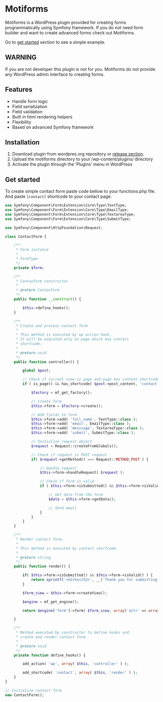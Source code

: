 # Motiforms
Motiforms is a WordPress plugin provided for creating forms programmatically using Symfony framework. If you do not need form builder and want to create advanced forms check out Motiforms.

Go to [get started](#user-content-get-started) section to see a simple example.

## WARNING
If you are not developer this plugin is not for you. Motiforms do not provide any WordPress admin interface to creating forms.

## Features
- Handle form logic
- Field serialization
- Field validation
- Built in html rendering helpers
- Flexibility
- Based on advanced Symfony framework

## Installation
1. Download plugin from wordpres.org repository or [release section](https://github.com/motivast/motiforms/releases/latest).
2. Upload the motiforms directory to your /wp-content/plugins/ directory
3. Activate the plugin through the ‘Plugins’ menu in WordPress

## Get started
To create simple contact form paste code bellow to your functions.php file. And paste ```[contact]``` shortcode to your contact page.

```php
use Symfony\Component\Form\Extension\Core\Type\TextType;
use Symfony\Component\Form\Extension\Core\Type\EmailType;
use Symfony\Component\Form\Extension\Core\Type\TextareaType;
use Symfony\Component\Form\Extension\Core\Type\SubmitType;

use Symfony\Component\HttpFoundation\Request;

class ContactForm {

	/**
	 * Form instance
	 *
	 * FormType
	 */
	private $form;

	/**
	 * ContacForm constructor
	 *
	 * @return ContacForm
	 */
	public function __construct() {

		$this->define_hooks();
	}

	/**
	 * Create and process contact form
	 *
	 * This method is executed by wp action hook.
	 * It will be executed only on page which has contact
	 * shortcode.
	 *
	 * @return void
	 */
	public function controller() {

		global $post;

		// Check if current view is page and page has content shortcode
		if ( is_page() && has_shortcode( $post->post_content, 'contact' ) ) {

			$factory = mf_get_factory();

			// Create form
			$this->form = $factory->create();

			// Add fields to form
			$this->form->add( 'full_name', TextType::class );
			$this->form->add( 'email', EmailType::class );
			$this->form->add( 'messsage', TextareaType::class );
			$this->form->add( 'submit', SubmitType::class );

			// Initialize request object
			$request = Request::createFromGlobals();

			// Check if request is POST request
			if( $request->getMethod() === Request::METHOD_POST ) {

				// Handle request
				$this->form->handleRequest( $request );

				// Check if form is valid
				if ( $this->form->isSubmitted() && $this->form->isValid() ) {

					// Get data from the form
					$data = $this->form->getData();

					// Send email
				}
			}
		}
	}

	/**
	 * Render contact form.
	 *
	 * This method is executed by contact shortcode.
	 *
	 * @return string
	 */
	public function render() {

		if( $this->form->isSubmitted() && $this->form->isValid() ) {
			return sprintf('<h2>%s</h2>', __('Thank you for submitting the form. We will contact you shortly.') );
		}

		$form_view = $this->form->createView();

		$engine = mf_get_engine();

		return $engine['form']->form( $form_view, array('attr' => array('novalidate' => 'novalidate') ) );

	}

	/**
	 * Method executed by constructor to define hooks and
	 * create and render contact form.
	 *
	 * @return void
	 */
	private function define_hooks() {

		add_action( 'wp', array( $this, 'controller' ) );

		add_shortcode( 'contact', array( $this, 'render' ) );
	}
}

// Initialize contact form
new ContactForm();
```
